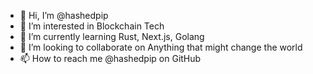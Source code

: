 - 👋 Hi, I’m @hashedpip
- 👀 I’m interested in Blockchain Tech
- 🌱 I’m currently learning Rust, Next.js, Golang
- 💞️ I’m looking to collaborate on Anything that might change the world
- 📫 How to reach me @hashedpip on GitHub

<!---
hashedpip/hashedpip is a ✨ special ✨ repository because its `README.md` (this file) appears on your GitHub profile.
You can click the Preview link to take a look at your changes.
--->
